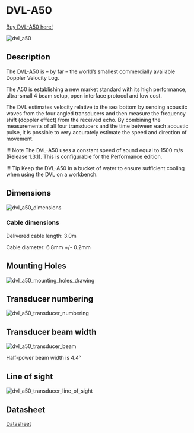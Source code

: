 # DVL-A50

[Buy DVL-A50 here!](https://waterlinked.com/product/dvl-a50/)

![dvl_a50](../img/WL-21035-3_DVL-A50_Side4_1600_crop.jpg)

## Description
The [DVL-A50](https://www.waterlinked.com/dvl/dvl-a50) is – by far – the world’s smallest commercially available Doppler Velocity Log.

The A50 is establishing a new market standard with its high performance, ultra-small 4 beam setup, open interface protocol and low cost.

The DVL estimates velocity relative to the sea bottom by sending acoustic waves from the four angled transducers and then measure the frequency shift (doppler effect) from the received echo. By combining the measurements of all four transducers and the time between each acoustic pulse, it is possible to very accurately estimate the speed and direction of movement.

!!! Note
	The DVL-A50 uses a constant speed of sound equal to 1500 m/s (Release 1.3.1). This is configurable for the Performance edition.

!!! Tip
	Keep the DVL-A50 in a bucket of water to ensure sufficient cooling when using the DVL on a workbench.

## Dimensions

![dvl_a50_dimensions](../img/WL-21035-3_DVL-A50_Side3_1600_dimension_crop.jpg)

### Cable dimensions
Delivered cable length: 3.0m

Cable diameter:  6.8mm +/- 0.2mm 


## Mounting Holes

![dvl_a50_mounting_holes_drawing](../img/dvl_mounting_holes_drawing.png)


## Transducer numbering

![dvl_a50_transducer_numbering](../img/WL-21035-3_DVL-A50_Front_1600_transducers_crop.jpg)


## Transducer beam width

![dvl_a50_transducer_beam](../img/DVL-A50--Transducer-Beam-Width.png)

Half-power beam width is 4.4°


## Line of sight

![dvl_a50_transducer_line_of_sight](../img/DVL-A50--Line-of-Sight.png)

## Datasheet

[Datasheet](https://waterlinked.com/dvl-a50#Downloads-%2F-Resources%E2%80%8B)
